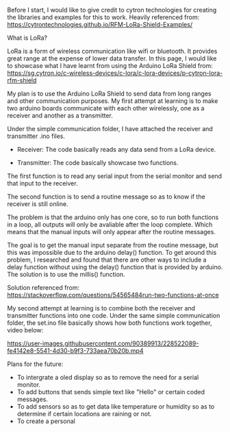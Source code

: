 Before I start, I would like to give credit to cytron technologies for creating the libraries and examples for this to work. Heavily referenced from: https://cytrontechnologies.github.io/RFM-LoRa-Shield-Examples/


What is LoRa?

LoRa is a form of wireless communication like wifi or bluetooth. It provides great range at the expense of lower data transfer. In this page, I would like to showcase what I have learnt from using the Arduino LoRa Shield from: 
https://sg.cytron.io/c-wireless-devices/c-lora/c-lora-devices/p-cytron-lora-rfm-shield


My plan is to use the Arduino LoRa Shield to send data from long ranges and other communication purposes. My first attempt at learning is to make two arduino boards communicate with each other wirelessly, one as a receiver and another as a transmitter.

Under the simple communication folder, I have attached the receiver and transmitter .ino files.

- Receiver: The code basically reads any data send from a LoRa device.  

- Transmitter: The code basically showcase two functions. 
    
The first function is to read any serial input from the serial monitor and send that input to the receiver. 
    
The second function is to send a routine message so as to know if the receiver is still online. 

The problem is that the arduino only has one core, so to run both functions in a loop, all outputs will only be avaliable after the loop complete. Which means that the manual inputs will only appear after the routine messages.

The goal is to get the manual input separate from the routine message, but this was impossible due to the arduino delay() function. To get around this problem, I researched and found that there are other ways to include a delay function without using the delay() function that is provided by arduino. The solution is to use the millis() function. 

Solution referenced from: https://stackoverflow.com/questions/54565484run-two-functions-at-once

My second attempt at learning is to combine both the receiver and transmitter functions into one code. Under the same simple communication folder, the set.ino file basically shows how both functions work together, video below:


https://user-images.githubusercontent.com/90389913/228522089-fe4142e8-5541-4d30-b9f3-733aea70b20b.mp4


Plans for the future:
- To intergrate a oled display so as to remove the need for a serial monitor.
- To add buttons that sends simple text like "Hello" or certain coded messages.
- To add sensors so as to get data like temperature or humidity so as to determine if certain locations are raining or not.
- To create a personal 



